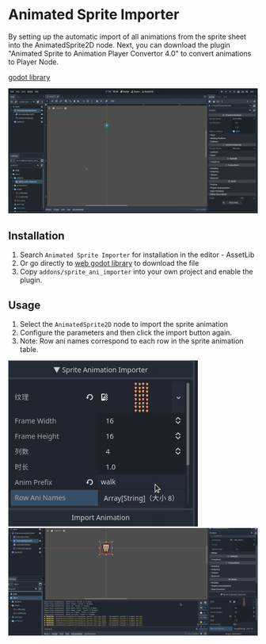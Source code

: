 # Animated Sprite Importer

By setting up the automatic import of all animations from the sprite sheet into the AnimatedSprite2D node. Next, you can download the plugin "Animated Sprite to Animation Player Convertor 4.0" to convert animations to Player Node.

[godot library](https://godotengine.org/asset-library/asset)

![usage](./screenshots/usage.gif)



## Installation

1. Search `Animated Sprite Importer` for installation in the editor - AssetLib
2. Or go directly to [web godot library](https://godotengine.org/asset-library/asset) to download the file
3. Copy `addons/sprite_ani_importer` into your own project and enable the plugin.

## Usage

1. Select the `AnimatedSprite2D` node to import the sprite animation
2. Configure the parameters and then click the import button again.
3. Note: Row ani names correspond to each row in the sprite animation table.

![](./screenshots/usage1.png)
![](./screenshots/usage.png)